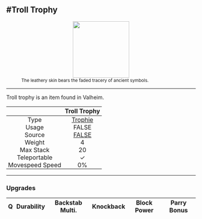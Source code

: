 <meta property="og:title" content="Troll Trophy - MoreValheim" /><meta property="og:type" content="website" /><meta property="og:image" content="/assets/troll_trophy.png" /><meta property="og:description" content="Troll Trophy is an item found in Valheim." /><meta name="theme-color" content="#546D78"><meta name="twitter:card" content="summary_large_image">
#Troll Trophy
-------------
<style>img {width:20px;}.tb {width:150px;display: block;margin-left: auto;margin-right: auto;}</style>

<style>.md-typeset table:not([class]) th:not([align]) {min-width:unset!important;}</style>
<style>td{padding:0em 0.3em!important;text-align:center!important;border-left:.05rem solid var(--md-default-fg-color--lightest)}</style>

<style>th{padding:0.1em 0.3em!important;text-align:center!important;font-weight:bold}</style>

<style>pre{text-align:right!important}</style>
<style>table tr td:first-child {border-left: 0;};</style>

<figure><img src="/assets/troll_trophy.png" class="tb" /><figcaption><small>The leathery skin bears the faded tracery of ancient symbols.</small></figcaption></figure>

-------------

Troll trophy is an item found in Valheim.

|        | Troll Trophy              |
| ----------- | ------------------------------------ |
| Type | [Trophie](../../types/trophie)
| Usage | FALSE<br>
| Source | [FALSE](../../items/false)
| Weight | 4 |
| Max Stack | 20 |
| Teleportable | ✓
| Movespeed Speed | 0%


-------------

### Upgrades
| Q | Durability | Backstab Multi. | Knockback | Block Power | Parry Bonus
| - | - | - | - | - | - 
